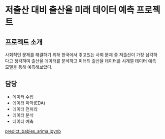 # 저출산 대비 출산율 미래 데이터 예측 프로젝트
## 프로젝트 소개
사회적인 문제를 해결하기 위해 한국에서 겪고있는 사회 문제 중 저출산이 가장 심각하다고 생각하여 출산율 데이터를 분석하고 미래의 출산율 데이터를 시계열 데이터 예측 모델을 통해 예측해보았다.

## 담당
- 데이터 수집
- 데이터 파악(EDA)
- 데이터 전처리
- 데이터 분석
- 데이터 예측

[predict_babies_arima.ipynb](2022_BigData_Project/sources/predict_babies_arima.ipynb)




